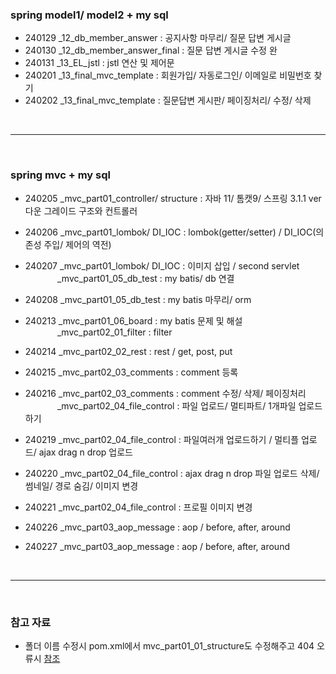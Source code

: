 ### spring model1/ model2 + my sql

- 240129
  _12_db_member_answer : 
  공지사항 마무리/
  질문 답변 게시글
- 240130
  _12_db_member_answer_final :
  질문 답변 게시글 수정 완
- 240131
  _13_EL_jstl :
  jstl 연산 및 제어문
- 240201
  _13_final_mvc_template : 
  회원가입/
  자동로그인/
  이메일로 비밀번호 찾기
- 240202
  _13_final_mvc_template : 
  질문답변 게시판/
  페이징처리/
  수정/ 삭제

<br/>
<hr/>
<br/>

### spring mvc + my sql


- 240205
  _mvc_part01_controller/ structure :
  자바 11/ 톰캣9/ 스프링 3.1.1 ver 다운 그레이드
  구조와 컨트롤러
- 240206
  _mvc_part01_lombok/ DI_IOC :
lombok(getter/setter)  / DI_IOC(의존성 주입/ 제어의 역전)
- 240207
  _mvc_part01_lombok/ DI_IOC :
이미지 삽입 / second servlet<br/>
 &nbsp;&nbsp;&nbsp;&nbsp;&nbsp;&nbsp;&nbsp;&nbsp;&nbsp;&nbsp;&nbsp;&nbsp; _mvc_part01_05_db_test : 
my batis/ db 연결

- 240208
_mvc_part01_05_db_test : 
my batis 마무리/ orm

- 240213
_mvc_part01_06_board : 
my batis 문제 및 해설<br/>
  &nbsp;&nbsp;&nbsp;&nbsp;&nbsp;&nbsp;&nbsp;&nbsp;&nbsp;&nbsp;&nbsp;&nbsp; _mvc_part02_01_filter : 
filter

- 240214
_mvc_part02_02_rest :
rest / get, post, put

- 240215
_mvc_part02_03_comments :
comment 등록

- 240216
_mvc_part02_03_comments :
comment 수정/ 삭제/ 페이징처리<br/>
 &nbsp;&nbsp;&nbsp;&nbsp;&nbsp;&nbsp;&nbsp;&nbsp;&nbsp;&nbsp;&nbsp;&nbsp; _mvc_part02_04_file_control :
파일 업로드/ 멀티파트/ 1개파일 업로드하기

- 240219
_mvc_part02_04_file_control :
파일여러개 업로드하기 / 멀티플 업로드/ ajax drag n drop 업로드

- 240220
_mvc_part02_04_file_control :
ajax drag n drop 파일 업로드 삭제/ 썸네일/ 경로 숨김/ 이미지 변경

- 240221
_mvc_part02_04_file_control :
프로필 이미지 변경

- 240226
_mvc_part03_aop_message :
aop / before, after, around

- 240227
_mvc_part03_aop_message :
aop / before, after, around
<br/>
<hr/>
<br/>

### 참고 자료

- 폴더 이름 수정시 pom.xml에서 <name>mvc_part01_01_structure</name>도 수정해주고 404 오류시 [참조](https://study-ce.tistory.com/60)
